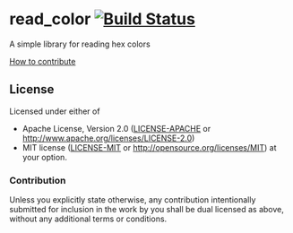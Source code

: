 read_color [![Build Status](https://travis-ci.org/PistonDevelopers/read_color.svg?branch=master)](https://travis-ci.org/PistonDevelopers/read_color)
==========

A simple library for reading hex colors

[How to contribute](https://github.com/PistonDevelopers/piston/blob/master/CONTRIBUTING.md)

## License

Licensed under either of
 * Apache License, Version 2.0 ([LICENSE-APACHE](LICENSE-APACHE) or http://www.apache.org/licenses/LICENSE-2.0)
 * MIT license ([LICENSE-MIT](LICENSE-MIT) or http://opensource.org/licenses/MIT)
at your option.

### Contribution

Unless you explicitly state otherwise, any contribution intentionally submitted
for inclusion in the work by you shall be dual licensed as above, without any
additional terms or conditions.
